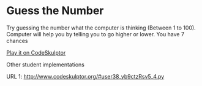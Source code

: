 # Guess the Number

Try guessing the number what the computer is thinking (Between 1 to 100). Computer will help you by telling you to go higher or lower. You have 7 chances

[Play it on CodeSkulptor](http://www.codeskulptor.org/#user38_opUW6ooig4nMUIR.py)

Other student implementations

URL 1: http://www.codeskulptor.org/#user38_yb9ctzRsv5_4.py

